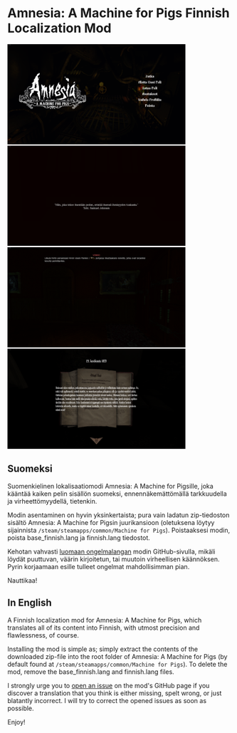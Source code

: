 # Amnesia: A Machine for Pigs Finnish Localization Mod

<img src="https://raw.githubusercontent.com/AceHanded/AAMFP-Finnish-Localization-Mod/main/Images/MenuShowcase.png" alt="menushowcase" width="400"/>
<img src="https://raw.githubusercontent.com/AceHanded/AAMFP-Finnish-Localization-Mod/main/Images/IntroShowcase.png" alt="introshowcase" width="400"/>
<img src="https://raw.githubusercontent.com/AceHanded/AAMFP-Finnish-Localization-Mod/main/Images/HintShowcase.png" alt="hintshowcase" width="400"/>
<img src="https://raw.githubusercontent.com/AceHanded/AAMFP-Finnish-Localization-Mod/main/Images/NoteShowcase.png" alt="noteshowcase" width="400"/>


## Suomeksi

Suomenkielinen lokalisaatiomodi Amnesia: A Machine for Pigsille, joka kääntää kaiken pelin sisällön suomeksi, ennennäkemättömällä tarkkuudella ja virheettömyydellä, tietenkin.

Modin asentaminen on hyvin yksinkertaista; pura vain ladatun zip-tiedoston sisältö Amnesia: A Machine for Pigsin juurikansioon (oletuksena löytyy sijainnista `/steam/steamapps/common/Machine for Pigs`).
Poistaaksesi modin, poista base_finnish.lang ja finnish.lang tiedostot.

Kehotan vahvasti [luomaan ongelmalangan](https://github.com/AceHanded/AAMFP-Finnish-Localization-Mod/issues) modin GitHub-sivulla, mikäli löydät puuttuvan, väärin kirjoitetun, tai muutoin virheellisen käännöksen. Pyrin korjaamaan esille tulleet ongelmat mahdollisimman pian.

Nauttikaa!


## In English

A Finnish localization mod for Amnesia: A Machine for Pigs, which translates all of its content into Finnish, with utmost precision and flawlessness, of course.

Installing the mod is simple as; simply extract the contents of the downloaded zip-file into the root folder of Amnesia: A Machine for Pigs (by default found at `/steam/steamapps/common/Machine for Pigs`).
To delete the mod, remove the base_finnish.lang and finnish.lang files.

I strongly urge you to [open an issue](https://github.com/AceHanded/AAMFP-Finnish-Localization-Mod/issues) on the mod's GitHub page if you discover a translation that you think is either missing, spelt wrong, or just blatantly incorrect. I will try to correct the opened issues as soon as possible.

Enjoy!
